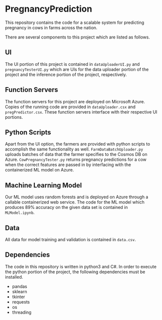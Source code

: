 # PregnancyPrediction
This repository contains the code for a scalable system for predicting pregnancy in cows in farms across the nation. 

There are several components to this project which are listed as follows.

## UI
The UI portion of this project is contained in `dataUploaderUI.py` and `pregnancyTesterUI.py` which are UIs for the data uploader portion of the project and the inference portion of the project, respectively. 

## Function Servers
The function servers for this project are deployed on Microsoft Azure. Copies of the running code are provided in `dataUploader.csx` and `pregPredictor.csx`. These function servers interface with their respective UI portions.

## Python Scripts
Apart from the UI option, the farmers are provided with python scripts to accomplish the same functionality as well. `FarmDataBatchUploader.py` uploads batches of data that the farmer specifies to the Cosmos DB on Azure. `CowPregnancyTester.py` returns pregnancy predictions for a cow when the correct features are passed in by interfacing with the containerized ML model on Azure.

## Machine Learning Model
Our ML model uses random forests and is deployed on Azure through a callable containerized web service. The code for the ML model which produces 89% accuracy on the given data set is contained in `MLModel.ipynb`.

## Data
All data for model training and validation is contained in `data.csv`.

## Dependencies 
The code in this repository is written in python3 and C#. In order to execute the python portion of the project, the following dependencies must be installed.

* pandas
* sklearn
* tkinter
* requests
* os 
* threading
